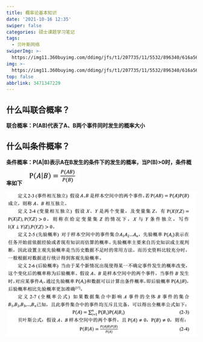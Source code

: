 ```yaml
---
title: 概率论基本知识
date: '2021-10-16 12:35'
swiper: false
categories: 硕士课题学习笔记
tags:
  - 贝叶斯网络
swiperImg: >-
  https://img11.360buyimg.com/ddimg/jfs/t1/207735/11/5532/896340/616a56f4E6ee581c6/949840b6d1764a4b.png
img: >-
  https://img11.360buyimg.com/ddimg/jfs/t1/207735/11/5532/896340/616a56f4E6ee581c6/949840b6d1764a4b.png
top: false
abbrlink: 3471347229
---
```



## 什么叫联合概率？
**联合概率：P(AB)代表了A、B两个事件同时发生的概率大小**


## 什么叫条件概率？
**条件概率：P(A|B)表示A在B发生的条件下的发生的概率，当P(B)>0时，条件概率如下**
![](/medias/概率论基本知识/0.png)


![](/medias/概率论基本知识/1.png)
